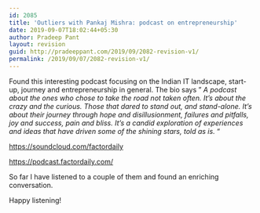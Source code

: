 ```yaml
---
id: 2085
title: 'Outliers with Pankaj Mishra: podcast on entrepreneurship'
date: 2019-09-07T18:02:44+05:30
author: Pradeep Pant
layout: revision
guid: http://pradeeppant.com/2019/09/2082-revision-v1/
permalink: /2019/09/07/2082-revision-v1/
---
```

Found this interesting podcast focusing on the Indian IT landscape, start-up, journey and entrepreneurship in general. The bio says &#8221; _A podcast about the ones who chose to take the road not taken often. It’s about the crazy and the curious. Those that dared to stand out, and stand-alone. It’s about their journey through hope and disillusionment, failures and pitfalls, joy and success, pain and bliss. It’s a candid exploration of experiences and ideas that have driven some of the shining stars, told as is._ &#8220;

<https://soundcloud.com/factordaily>

<https://podcast.factordaily.com/>

So far I have listened to a couple of them and found an enriching conversation. 

Happy listening!